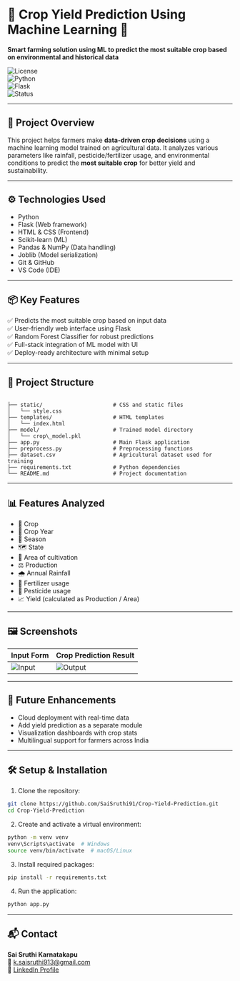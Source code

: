 # 🌾 Crop Yield Prediction Using Machine Learning 🚀

**Smart farming solution using ML to predict the most suitable crop based on environmental and historical data**

![License](https://img.shields.io/badge/license-MIT-green.svg)  
![Python](https://img.shields.io/badge/python-3.8%2B-blue.svg)  
![Flask](https://img.shields.io/badge/backend-Flask-red.svg)  
![Status](https://img.shields.io/badge/status-Completed-brightgreen.svg)  

---

## 🧠 Project Overview

This project helps farmers make **data-driven crop decisions** using a machine learning model trained on agricultural data. It analyzes various parameters like rainfall, pesticide/fertilizer usage, and environmental conditions to predict the **most suitable crop** for better yield and sustainability.

---

## ⚙️ Technologies Used

* Python  
* Flask (Web framework)  
* HTML & CSS (Frontend)  
* Scikit-learn (ML)  
* Pandas & NumPy (Data handling)  
* Joblib (Model serialization)  
* Git & GitHub  
* VS Code (IDE)

---

## 📦 Key Features

✅ Predicts the most suitable crop based on input data  
✅ User-friendly web interface using Flask  
✅ Random Forest Classifier for robust predictions  
✅ Full-stack integration of ML model with UI  
✅ Deploy-ready architecture with minimal setup  

---

## 📁 Project Structure

```

├── static/                      # CSS and static files
│   └── style.css
├── templates/                   # HTML templates
│   └── index.html
├── model/                       # Trained model directory
│   └── crop\_model.pkl
├── app.py                       # Main Flask application
├── preprocess.py                # Preprocessing functions
├── dataset.csv                  # Agricultural dataset used for training
├── requirements.txt             # Python dependencies
└── README.md                    # Project documentation

````

---

## 📊 Features Analyzed

- 🌾 Crop  
- 📅 Crop Year  
- 🍂 Season  
- 🗺️ State  
- 📐 Area of cultivation  
- ⚖️ Production  
- 🌧️ Annual Rainfall  
- 🧪 Fertilizer usage  
- 🐛 Pesticide usage  
- 📈 Yield (calculated as Production / Area)

---

## 🖼️ Screenshots

| Input Form                     | Crop Prediction Result                |
|-------------------------------|---------------------------------------|
| ![Input](https://github.com/user/input-form-sample.png) | ![Output](https://github.com/user/output-result-sample.png) |

---

## 🚀 Future Enhancements

* Cloud deployment with real-time data  
* Add yield prediction as a separate module  
* Visualization dashboards with crop stats  
* Multilingual support for farmers across India

---

## 🛠️ Setup & Installation

1. Clone the repository:
```bash
git clone https://github.com/SaiSruthi91/Crop-Yield-Prediction.git
cd Crop-Yield-Prediction
````

2. Create and activate a virtual environment:

```bash
python -m venv venv
venv\Scripts\activate  # Windows
source venv/bin/activate  # macOS/Linux
```

3. Install required packages:

```bash
pip install -r requirements.txt
```

4. Run the application:

```bash
python app.py
```

---

## 📬 Contact

**Sai Sruthi Karnatakapu**  
📧 [k.saisruthi913@gmail.com](mailto:k.saisruthi913@gmail.com)  
🔗 [LinkedIn Profile](https://www.linkedin.com/in/saisruthikarnatakapu/)  
```
